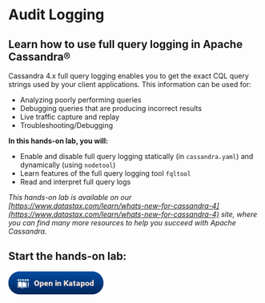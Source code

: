 # Audit Logging

## Learn how to use full query logging in Apache Cassandra®

Cassandra 4.x full query logging enables you to get the exact CQL query strings used by your client applications. This information can be used for:
- Analyzing poorly performing queries 
- Debugging queries that are producing incorrect results
- Live traffic capture and replay
- Troubleshooting/Debugging

**In this hands-on lab, you will:**
- Enable and disable full query logging statically (in `cassandra.yaml`) and dynamically (using `nodetool`)
- Learn features of the full query logging tool `fqltool`
- Read and interpret full query logs

_This hands-on lab is available on our [https://www.datastax.com/learn/whats-new-for-cassandra-4](https://www.datastax.com/learn/whats-new-for-cassandra-4) site, where you can find many more resources to help you succeed with Apache Cassandra._

## Start the hands-on lab:

[![Open in KataPod](https://github.com/DataStax-Academy/katapod-shared-assets/blob/main/images/open-in-katapod.png)](https://gitpod.io/#https://github.com/ArtemChebotko/cassandra4-audit-logging/)
